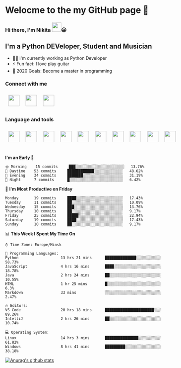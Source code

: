 # Welocme to the my GitHub page 🎉

### Hi there, I'm Nikita <a href="https://www.gautamkrishnar.com/"><img src="https://media.giphy.com/media/hvRJCLFzcasrR4ia7z/giphy.gif" width="30px" height="30px"></a>😀


## I'm a Python DEVeloper, Student and Musician


- 🧙‍♂️ I'm currently working as Python Developer
- ⚡ Fun fact: I love play guitar
- 🥅 2020 Goals: Become a master in programming

### Connect with me

<div class="social" style="display:flex">
    <a href="https://www.linkedin.com/in/nikita-efremov-6820a2130/">
        <img style="margin: 10px" src="https://www.flaticon.com/svg/static/icons/svg/145/145807.svg" alt="" width="36px"/>
    </a>
    <a href="https://vk.com/nikefr7">
        <img style="margin: 10px" src="https://www.flaticon.com/svg/static/icons/svg/145/145813.svg" alt="" width="36px"/>
    </a>
    <a href="https://www.instagram.com/nikefr7/">
        <img style="margin: 10px" src="https://www.flaticon.com/svg/static/icons/svg/145/145805.svg" alt="" width="36px"/>
    </a>
</div>

### Language and tools

<div class="social" style="display:flex">
    <img style="margin:10px" src="https://www.simplilearn.com/ice9/free_resources_article_thumb/VSCode.png" alt="" width="36px" height="36px"/>
    <img style="margin:10px" src="https://cdn4.iconfinder.com/data/icons/logos-and-brands/512/267_Python_logo-512.png" width="36px" height="36px"/>
    <img style="margin:10px" src="https://www.flaticon.com/svg/static/icons/svg/1265/1265531.svg" width="36px" height="36px">
    <img style="margin:10px" src="https://cdn.worldvectorlogo.com/logos/django.svg" width="36px" height="36px">
    <img style="margin:10px" src="https://cdn.worldvectorlogo.com/logos/linux-tux-2.svg" width="36px" height="36px">
    <img style="margin:10px" src="https://cdn.worldvectorlogo.com/logos/git-icon.svg" width="36px" height="36px">
    <img style="margin:10px" src="https://cdn.worldvectorlogo.com/logos/bootstrap-4.svg" width="36px" height="36px">
    <img style="margin:10px" src="https://cdn.worldvectorlogo.com/logos/html-5.svg" width="36px" height="36px">
    <img style="margin:10px" src="https://cdn.worldvectorlogo.com/logos/nginx-1.svg" width="36px" height="36px">
    <img style="margin:10px" src="https://cdn.worldvectorlogo.com/logos/javascript.svg" width="36px" height="36px">
</div>

<br>



<!--START_SECTION:waka-->
**I'm an Early 🐤** 

```text
🌞 Morning    15 commits     ███░░░░░░░░░░░░░░░░░░░░░░   13.76% 
🌆 Daytime    53 commits     ████████████░░░░░░░░░░░░░   48.62% 
🌃 Evening    34 commits     ███████░░░░░░░░░░░░░░░░░░   31.19% 
🌙 Night      7 commits      █░░░░░░░░░░░░░░░░░░░░░░░░   6.42%

```
📅 **I'm Most Productive on Friday** 

```text
Monday       19 commits     ████░░░░░░░░░░░░░░░░░░░░░   17.43% 
Tuesday      11 commits     ██░░░░░░░░░░░░░░░░░░░░░░░   10.09% 
Wednesday    15 commits     ███░░░░░░░░░░░░░░░░░░░░░░   13.76% 
Thursday     10 commits     ██░░░░░░░░░░░░░░░░░░░░░░░   9.17% 
Friday       25 commits     █████░░░░░░░░░░░░░░░░░░░░   22.94% 
Saturday     19 commits     ████░░░░░░░░░░░░░░░░░░░░░   17.43% 
Sunday       10 commits     ██░░░░░░░░░░░░░░░░░░░░░░░   9.17%

```


📊 **This Week I Spent My Time On** 

```text
⌚︎ Time Zone: Europe/Minsk

💬 Programming Languages: 
Python                   13 hrs 21 mins      ██████████████░░░░░░░░░░░   58.73% 
JavaScript               4 hrs 16 mins       ████░░░░░░░░░░░░░░░░░░░░░   18.78% 
Java                     2 hrs 24 mins       ██░░░░░░░░░░░░░░░░░░░░░░░   10.55% 
HTML                     1 hr 25 mins        █░░░░░░░░░░░░░░░░░░░░░░░░   6.3% 
Markdown                 33 mins             ░░░░░░░░░░░░░░░░░░░░░░░░░   2.47%

🔥 Editors: 
VS Code                  20 hrs 18 mins      ██████████████████████░░░   89.26% 
IntelliJ                 2 hrs 26 mins       ██░░░░░░░░░░░░░░░░░░░░░░░   10.74%

💻 Operating System: 
Linux                    14 hrs 3 mins       ███████████████░░░░░░░░░░   61.82% 
Windows                  8 hrs 41 mins       █████████░░░░░░░░░░░░░░░░   38.18%

```


<!--END_SECTION:waka-->


[![Anurag's github stats](https://github-readme-stats.vercel.app/api?username=NikDark)](https://github.com/anuraghazra/github-readme-stats)

[VK]: https://vk.com/nikefr7
[LinkedIn]: https://www.linkedin.com/in/nikita-efremov-6820a2130/
[Instagram]: https://www.instagram.com/nikefr7/
